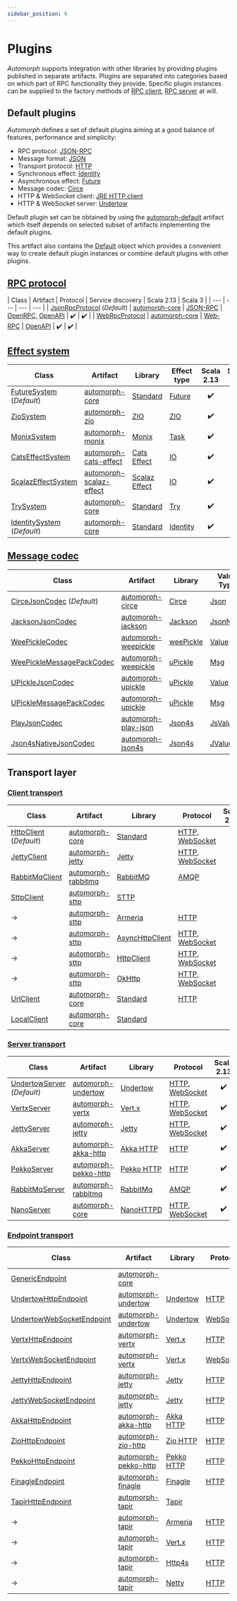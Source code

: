 ```yaml
---
sidebar_position: 6
---
```


# Plugins

*Automorph* supports integration with other libraries by providing plugins published in separate artifacts. Plugins
are separated into categories based on which part of RPC functionality they provide. Specific plugin instances can be
supplied to the factory methods of [RPC client](https://automorph.org/api/automorph/RpcClient.html),
[RPC server](https://automorph.org/api/automorph/RpcServer.html) at will.


## Default plugins

*Automorph* defines a set of default plugins aiming at a good balance of features, performance and simplicity:

- RPC protocol: [JSON-RPC](https://www.jsonrpc.org/specification)
- Message format: [JSON](https://www.json.org/)
- Transport protocol: [HTTP](https://en.wikipedia.org/wiki/HTTP)
- Synchronous effect: [Identity](https://scala-lang.org/api/3.x/scala/Predef$.html#identity-957)
- Asynchronous effect: [Future](https://scala-lang.org/api/3.x/scala/concurrent/Future.html)
- Message codec: [Circe](https://circe.github.io/circe)
- HTTP & WebSocket client: [JRE HTTP client](
https://docs.oracle.com/en/java/javase/11/docs/api/java.net.http/java/net/http/HttpClient.html)
- HTTP & WebSocket server: [Undertow](https://undertow.io/)

Default plugin set can be obtained by using the
[automorph-default](https://central.sonatype.com/artifact/org.automorph/automorph-default_3) artifact
which itself depends on selected subset of artifacts implementing the default plugins.

This artifact also contains the [Default](https://automorph.org/api/automorph/Default$.html) object
which provides a convenient way to create default plugin instances or combine default plugins with other plugins.


## [RPC protocol](https://automorph.org/api/automorph/spi/RpcProtocol.html)

| Class | Artifact | Protocol | Service discovery | Scala 2.13 | Scala 3 |
| --- | --- | --- | --- |
| [JsonRpcProtocol](https://automorph.org/api/automorph/protocol/JsonRpcProtocol.html) (*Default*) | [automorph-core](https://central.sonatype.com/artifact/org.automorph/automorph-core_3) | [JSON-RPC](https://www.jsonrpc.org/specification) | [OpenRPC](https://spec.open-rpc.org), [OpenAPI](https://www.openapis.org) | :heavy_check_mark: | :heavy_check_mark: |
| [WebRpcProtocol](https://automorph.org/api/automorph/protocol/WebRpcProtocol.html) | [automorph-core](https://central.sonatype.com/artifact/org.automorph/automorph-core_3) | [Web-RPC](Web-RPC) | [OpenAPI](https://www.openapis.org) | :heavy_check_mark: | :heavy_check_mark: |


## [Effect system](https://automorph.org/api/automorph/spi/EffectSystem.html)

| Class | Artifact | Library | Effect type | Scala 2.13 | Scala 3 |
| --- | --- | --- | --- | :---: | :---: |
| [FutureSystem](https://automorph.org/api/automorph/system/FutureSystem.html) (*Default*) | [automorph-core](https://central.sonatype.com/artifact/org.automorph/automorph-core_3) | [Standard](https://docs.scala-lang.org/overviews/core/futures.html) | [Future](https://scala-lang.org/api/3.x/scala/concurrent/Future.html) | :heavy_check_mark: | :heavy_check_mark: |
| [ZioSystem](https://automorph.org/api/automorph/system/ZioSystem.html) | [automorph-zio](https://central.sonatype.com/artifact/org.automorph/automorph-zio_3) | [ZIO](https://zio.dev) | [ZIO](https://javadoc.io/doc/dev.zio/zio_3/latest/zio.htmll#IO-0) | :heavy_check_mark: | :heavy_check_mark: |
| [MonixSystem](https://automorph.org/api/automorph/system/MonixSystem.html) | [automorph-monix](https://central.sonatype.com/artifact/org.automorph/automorph-monix_3) | [Monix](https://monix.io) | [Task](https://monix.io/api/current/monix/eval/Task.html) | :heavy_check_mark: | :heavy_check_mark: |
| [CatsEffectSystem](https://automorph.org/api/automorph/system/CatsEffectSystem.html) | [automorph-cats-effect](https://central.sonatype.com/artifact/org.automorph/automorph-cats-effect_3) | [Cats Effect](https://typelevel.org/cats-effect) | [IO](https://typelevel.org/cats-effect/api/3.x/cats/effect/IO.html) | :heavy_check_mark: | :heavy_check_mark: |
| [ScalazEffectSystem](https://automorph.org/api/automorph/system/ScalazEffectSystem.html) | [automorph-scalaz-effect](https://central.sonatype.com/artifact/org.automorph/automorph-scalaz-effect_3) | [Scalaz Effect](https://github.com/scalaz) | [IO](https://www.javadoc.io/doc/org.scalaz/scalaz_3/latest/scalaz/effect/IO.html) | :heavy_check_mark: | :heavy_check_mark: |
| [TrySystem](https://automorph.org/api/automorph/system/TrySystem.html) | [automorph-core](https://central.sonatype.com/artifact/org.automorph/automorph-core_3) | [Standard](https://docs.scala-lang.org/scala3/book/fp-functional-error-handling.html#option-isnt-the-only-solution) | [Try](https://www.scala-lang.org/files/archive/api/3.x/scala/util/Try.html) | :heavy_check_mark: | :heavy_check_mark: |
| [IdentitySystem](https://automorph.org/api/automorph/system/IdentitySystem.html) (*Default*) | [automorph-core](https://central.sonatype.com/artifact/org.automorph/automorph-core_3) | [Standard](https://docs.scala-lang.org/scala3/book/taste-functions.html) | [Identity](https://scala-lang.org/api/3.x/scala/Predef$.html#identity-957) | :heavy_check_mark: | :heavy_check_mark: |


## [Message codec](https://automorph.org/api/automorph/spi/MessageCodec.html)

| Class | Artifact | Library | Value Type | Codec | Scala 2.13 | Scala 3 |
| --- | --- | --- | --- | --- | :---: | :---: |
| [CirceJsonCodec](https://automorph.org/api/automorph/codec/json/CirceJsonCodec.html) (*Default*) | [automorph-circe](https://central.sonatype.com/artifact/org.automorph/automorph-circe_3) | [Circe](https://circe.github.io/circe) | [Json](https://circe.github.io/circe/api/io/circe/Json.html) | [JSON](https://www.json.org/) | :heavy_check_mark: | :heavy_check_mark: |
| [JacksonJsonCodec](https://automorph.org/api/automorph/codec/JacksonJsonCodec.html) | [automorph-jackson](https://central.sonatype.com/artifact/org.automorph/automorph-jackson_3) | [Jackson](https://github.com/FasterXML/jackson-module-scala) | [JsonNode](https://fasterxml.github.io/jackson-databind/javadoc/2.14/index.html?com/fasterxml/jackson/databind/JsonNode.html) | [JSON](https://www.json.org), [Smile](https://github.com/FasterXML/smile-format-specification), [CBOR](https://cbor.io) | :heavy_check_mark: | :heavy_check_mark: |
| [WeePickleCodec](https://automorph.org/api/automorph/codec/WeePickleCodec.html) | [automorph-weepickle](https://central.sonatype.com/artifact/org.automorph/automorph-weepickle_3) | [weePickle](https://github.com/rallyhealth/weePickle) | [Value](https://javadoc.io/doc/com.rallyhealth/weejson-v1_3/latest/com/rallyhealth/weejson/v1/Value.html) | [JSON](https://www.json.org), [Smile](https://github.com/FasterXML/smile-format-specification), [CBOR](https://cbor.io), [Ion](https://amazon-ion.github.io/ion-docs) | :heavy_check_mark: | :heavy_check_mark: |
| [WeePickleMessagePackCodec](https://automorph.org/api/automorph/codec/messagepack/WeePickleMessagePackCodec.html) | [automorph-weepickle](https://central.sonatype.com/artifact/org.automorph/automorph-weepickle_3) | [uPickle](https://github.com/rallyhealth/weePickle) | [Msg](https://javadoc.io/doc/com.rallyhealth/weepack-v1_3/latest/com/rallyhealth/weepack/v1/Msg.html) | [MessagePack](https://msgpack.org) | :heavy_check_mark: | :heavy_check_mark: |
| [UPickleJsonCodec](https://automorph.org/api/automorph/codec/json/UPickleJsonCodec.html) | [automorph-upickle](https://central.sonatype.com/artifact/org.automorph/automorph-upickle_3) | [uPickle](https://github.com/com-lihaoyi/upickle) | [Value](http://com-lihaoyi.github.io/upickle/#uJson) | [JSON](https://www.json.org/) | :heavy_check_mark: | :heavy_check_mark: |
| [UPickleMessagePackCodec](https://automorph.org/api/automorph/codec/messagepack/UPickleMessagePackCodec.html) | [automorph-upickle](https://central.sonatype.com/artifact/org.automorph/automorph-upickle_3) | [uPickle](https://github.com/com-lihaoyi/upickle) | [Msg](https://com-lihaoyi.github.io/upickle/#uPack) | [MessagePack](https://msgpack.org) | :heavy_check_mark: | :heavy_check_mark: |
| [PlayJsonCodec](https://automorph.org/api/automorph/codec/json/PlayJsonCodec.html) | [automorph-play-json](https://central.sonatype.com/artifact/org.automorph/automorph-play-json_3) | [Json4s](https://www.playframework.com/documentation/latest/ScalaJson) | [JsValue](https://www.playframework.com/documentation/latest/api/scala/play/api/libs/json/JsValue.html) | [JSON](https://www.json.org) | :heavy_check_mark: | |
| [Json4sNativeJsonCodec](https://automorph.org/api/automorph/codec/json/Json4sNativeJsonCodec.html) | [automorph-json4s](https://central.sonatype.com/artifact/org.automorph/automorph-json4s_3) | [Json4s](https://json4s.org) | [JValue](https://javadoc.io/doc/org.json4s/json4s-ast_2.13/latest/org/json4s/JValue.html) | [JSON](https://www.json.org) | :heavy_check_mark: | |


## Transport layer

### [Client transport](https://automorph.org/api/automorph/spi/ClientTransport.html)

| Class | Artifact | Library | Protocol | Scala 2.13 | Scala 3 |
| --- | --- | --- | --- | :---: | :---: |
| [HttpClient](https://automorph.org/api/automorph/transport/http/client/HttpClient.html) (*Default*) | [automorph-core](https://central.sonatype.com/artifact/org.automorph/automorph-core_3) | [Standard](https://openjdk.org/groups/net/httpclient/intro.html) | [HTTP](https://en.wikipedia.org/wiki/HTTP), [WebSocket](https://en.wikipedia.org/wiki/WebSocket) | :heavy_check_mark: | :heavy_check_mark: |
| [JettyClient](https://automorph.org/api/automorph/transport/http/client/JettyClient.html) | [automorph-jetty](https://central.sonatype.com/artifact/org.automorph/automorph-jetty_3) | [Jetty](https://www.eclipse.org/jetty/) | [HTTP](https://en.wikipedia.org/wiki/HTTP), [WebSocket](https://en.wikipedia.org/wiki/WebSocket) | :heavy_check_mark: | :heavy_check_mark: |
| [RabbitMqClient](https://automorph.org/api/automorph/transport/amqp/client/RabbitMqClient.html) | [automorph-rabbitmq](https://central.sonatype.com/artifact/org.automorph/automorph-rabbitmq_3) | [RabbitMQ](https://www.rabbitmq.com/java-client.html) | [AMQP](https://en.wikipedia.org/wiki/Advanced_Message_Queuing_Protocol) | :heavy_check_mark: | :heavy_check_mark: |
| [SttpClient](https://automorph.org/api/automorph/transport/http/client/SttpClient.html)| [automorph-sttp](https://central.sonatype.com/artifact/org.automorph/automorph-sttp_3) | [STTP](https://sttp.softwaremill.com/en/latest/) | | :heavy_check_mark: | :heavy_check_mark: |
| -> | [automorph-sttp](https://central.sonatype.com/artifact/org.automorph/automorph-sttp_3) | [Armeria](https://sttp.softwaremill.com/en/latest/backends/summary.html)| [HTTP](https://en.wikipedia.org/wiki/HTTP) | :heavy_check_mark: | :heavy_check_mark: |
| -> | [automorph-sttp](https://central.sonatype.com/artifact/org.automorph/automorph-sttp_3) | [AsyncHttpClient](https://sttp.softwaremill.com/en/latest/backends/summary.html)| [HTTP](https://en.wikipedia.org/wiki/HTTP), [WebSocket](https://en.wikipedia.org/wiki/WebSocket) | :heavy_check_mark: | :heavy_check_mark: |
| -> | [automorph-sttp](https://central.sonatype.com/artifact/org.automorph/automorph-sttp_3) | [HttpClient](https://sttp.softwaremill.com/en/latest/backends/summary.html)| [HTTP](https://en.wikipedia.org/wiki/HTTP), [WebSocket](https://en.wikipedia.org/wiki/WebSocket) | :heavy_check_mark: | :heavy_check_mark: |
| -> | [automorph-sttp](https://central.sonatype.com/artifact/org.automorph/automorph-sttp_3) | [OkHttp](https://sttp.softwaremill.com/en/latest/backends/summary.html)| [HTTP](https://en.wikipedia.org/wiki/HTTP), [WebSocket](https://en.wikipedia.org/wiki/WebSocket) | :heavy_check_mark: | :heavy_check_mark: |
| [UrlClient](https://automorph.org/api/automorph/transport/http/client/UrlClient.html) | [automorph-core](https://central.sonatype.com/artifact/org.automorph/automorph-core_3) | [Standard](https://docs.oracle.com/javase/8/docs/api/java/net/HttpURLConnection.html) | [HTTP](https://en.wikipedia.org/wiki/HTTP) | :heavy_check_mark: | :heavy_check_mark: |
| [LocalClient](https://automorph.org/api/automorph/transport/local/client/LocalClient.html) | [automorph-core](https://central.sonatype.com/artifact/org.automorph/automorph-core_3) | [Standard](https://docs.oracle.com/javase/8/docs/api/java/net/HttpURLConnection.html) |  | :heavy_check_mark: | :heavy_check_mark: |


### [Server transport](https://automorph.org/api/automorph/spi/ServerTransport.html)

| Class | Artifact | Library | Protocol | Scala 2.13 | Scala 3 |
| --- | --- | --- | --- | :---: | :---: |
| [UndertowServer](https://automorph.org/api/automorph/transport/http/server/UndertowServer.html) (*Default*) | [automorph-undertow](https://central.sonatype.com/artifact/org.automorph/automorph-undertow_3) | [Undertow](https://undertow.io/) | [HTTP](https://en.wikipedia.org/wiki/HTTP), [WebSocket](https://en.wikipedia.org/wiki/WebSocket) | :heavy_check_mark: | :heavy_check_mark: |
| [VertxServer](https://automorph.org/api/automorph/transport/http/server/VertxServer.html) | [automorph-vertx](https://central.sonatype.com/artifact/org.automorph/automorph-vertx_3) | [Vert.x](https://vertx.io/) | [HTTP](https://en.wikipedia.org/wiki/HTTP), [WebSocket](https://en.wikipedia.org/wiki/WebSocket) | :heavy_check_mark: | :heavy_check_mark: |
| [JettyServer](https://automorph.org/api/automorph/transport/http/server/JettyServer.html) | [automorph-jetty](https://central.sonatype.com/artifact/org.automorph/automorph-jetty_3) | [Jetty](https://www.eclipse.org/jetty/) | [HTTP](https://en.wikipedia.org/wiki/HTTP), [WebSocket](https://en.wikipedia.org/wiki/WebSocket) | :heavy_check_mark: | :heavy_check_mark: |
| [AkkaServer](https://automorph.org/api/automorph/transport/http/server/AkkaServer.html) | [automorph-akka-http](https://central.sonatype.com/artifact/org.automorph/automorph-akka-http_3) | [Akka HTTP](https://doc.akka.io/docs/akka-http/current/) | [HTTP](https://en.wikipedia.org/wiki/HTTP) | :heavy_check_mark: | :heavy_check_mark: |
| [PekkoServer](https://automorph.org/api/automorph/transport/http/server/PekkoServer.html) | [automorph-pekko-http](https://central.sonatype.com/artifact/org.automorph/automorph-pekko-http_3) | [Pekko HTTP](https://pekko.apache.org) | [HTTP](https://en.wikipedia.org/wiki/HTTP) | :heavy_check_mark: | :heavy_check_mark: |
| [RabbitMqServer](https://automorph.org/api/automorph/transport/amqp/server/RabbitMqServer.html) | [automorph-rabbitmq](https://central.sonatype.com/artifact/org.automorph/automorph-rabbitmq_3) | [RabbitMq](https://www.rabbitmq.com/java-client.html) | [AMQP](https://en.wikipedia.org/wiki/Advanced_Message_Queuing_Protocol) | :heavy_check_mark: | :heavy_check_mark: |
| [NanoServer](https://automorph.org/api/automorph/transport/http/server/NanoServer.html) | [automorph-core](https://central.sonatype.com/artifact/org.automorph/automorph-core_3) | [NanoHTTPD](https://github.com/NanoHttpd/nanohttpd) | [HTTP](https://en.wikipedia.org/wiki/HTTP), [WebSocket](https://en.wikipedia.org/wiki/WebSocket) | :heavy_check_mark: | :heavy_check_mark: |


### [Endpoint transport](https://automorph.org/api/automorph/spi/ServerTransport.html)

| Class | Artifact | Library | Protocol | Scala 2.13 | Scala 3 |
| --- | --- | --- | --- | :---: | :---: |
| [GenericEndpoint](https://automorph.org/api/automorph/transport/generic/endpoint/GenericEndpoint.html) | [automorph-core](https://central.sonatype.com/artifact/org.automorph/automorph-core_3) |  |  | :heavy_check_mark: | :heavy_check_mark: |
| [UndertowHttpEndpoint](https://automorph.org/api/automorph/transport/http/endpoint/UndertowHttpEndpoint.html) | [automorph-undertow](https://central.sonatype.com/artifact/org.automorph/automorph-undertow_3) | [Undertow](https://undertow.io/) | [HTTP](https://en.wikipedia.org/wiki/HTTP) | :heavy_check_mark: | :heavy_check_mark: |
| [UndertowWebSocketEndpoint](https://automorph.org/api/automorph/transport/websocket/endpoint/UndertowWebSocketEndpoint.html) | [automorph-undertow](https://central.sonatype.com/artifact/org.automorph/automorph-undertow_3) | [Undertow](https://undertow.io/) | [WebSocket](https://en.wikipedia.org/wiki/WebSocket) | :heavy_check_mark: | :heavy_check_mark: |
| [VertxHttpEndpoint](https://automorph.org/api/automorph/transport/http/endpoint/VertxHttpEndpoint.html) | [automorph-vertx](https://central.sonatype.com/artifact/org.automorph/automorph-vertx_3) | [Vert.x](https://vertx.io/) | [HTTP](https://en.wikipedia.org/wiki/HTTP) | :heavy_check_mark: | :heavy_check_mark: |
| [VertxWebSocketEndpoint](https://automorph.org/api/automorph/transport/websocket/endpoint/VertxWebSocketEndpoint.html) | [automorph-vertx](https://central.sonatype.com/artifact/org.automorph/automorph-vertx_3) | [Vert.x](https://vertx.io/) | [WebSocket](https://en.wikipedia.org/wiki/WebSocket) | :heavy_check_mark: | :heavy_check_mark: |
| [JettyHttpEndpoint](https://automorph.org/api/automorph/transport/http/endpoint/JettyHttpEndpoint.html) | [automorph-jetty](https://central.sonatype.com/artifact/org.automorph/automorph-jetty_3) | [Jetty](https://www.eclipse.org/jetty/) | [HTTP](https://en.wikipedia.org/wiki/HTTP) | :heavy_check_mark: | :heavy_check_mark: |
| [JettyWebSocketEndpoint](https://automorph.org/api/automorph/transport/http/endpoint/JettyWebSocketEndpoint.html) | [automorph-jetty](https://central.sonatype.com/artifact/org.automorph/automorph-jetty_3) | [Jetty](https://www.eclipse.org/jetty/) | [HTTP](https://en.wikipedia.org/wiki/WebSocket) | :heavy_check_mark: | :heavy_check_mark: |
| [AkkaHttpEndpoint](https://automorph.org/api/automorph/transport/http/endpoint/AkkaHttpEndpoint.html) | [automorph-akka-http](https://central.sonatype.com/artifact/org.automorph/automorph-akka-http_3) | [Akka HTTP](https://doc.akka.io/docs/akka-http/current/) | [HTTP](https://en.wikipedia.org/wiki/HTTP) | :heavy_check_mark: | :heavy_check_mark: |
| [ZioHttpEndpoint](https://automorph.org/api/automorph/transport/http/endpoint/ZioHttpEndpoint.html) | [automorph-zio-http](https://central.sonatype.com/artifact/org.automorph/automorph-zio-http_3) | [Zio HTTP](https://zio.dev/zio-http) | [HTTP](https://en.wikipedia.org/wiki/HTTP) | :heavy_check_mark: | :heavy_check_mark: |
| [PekkoHttpEndpoint](https://automorph.org/api/automorph/transport/http/endpoint/PekkoHttpEndpoint.html) | [automorph-pekko-http](https://central.sonatype.com/artifact/org.automorph/automorph-pekko-http_3) | [Pekko HTTP](https://pekko.apache.org) | [HTTP](https://en.wikipedia.org/wiki/HTTP) | :heavy_check_mark: | :heavy_check_mark: |
| [FinagleEndpoint](https://automorph.org/api/automorph/transport/http/endpoint/FinagleHttpEndpoint.html) | [automorph-finagle](https://central.sonatype.com/artifact/org.automorph/automorph-finagle_3) | [Finagle](https://twitter.github.io/finagle/) | [HTTP](https://en.wikipedia.org/wiki/HTTP) | :heavy_check_mark: | :heavy_check_mark: |
| [TapirHttpEndpoint](https://automorph.org/api/automorph/transport/http/endpoint/TapirHttpEndpoint.html) | [automorph-tapir](https://central.sonatype.com/artifact/org.automorph/automorph-tapir_3) | [Tapir](https://tapir.softwaremill.com/) | | :heavy_check_mark: | :heavy_check_mark: |
| -> | [automorph-tapir](https://central.sonatype.com/artifact/org.automorph/automorph-tapir_3) | [Armeria](https://tapir.softwaremill.com/en/latest/server/armeria.html)| [HTTP](https://en.wikipedia.org/wiki/HTTP) | :heavy_check_mark: | :heavy_check_mark: |
| -> | [automorph-tapir](https://central.sonatype.com/artifact/org.automorph/automorph-tapir_3) | [Vert.x](https://tapir.softwaremill.com/en/latest/server/vertx.html)| [HTTP](https://en.wikipedia.org/wiki/HTTP) | :heavy_check_mark: | :heavy_check_mark: |
| -> | [automorph-tapir](https://central.sonatype.com/artifact/org.automorph/automorph-tapir_3) | [Http4s](https://tapir.softwaremill.com/en/latest/server/http4s.html)| [HTTP](https://en.wikipedia.org/wiki/HTTP) | :heavy_check_mark: | :heavy_check_mark: |
| -> | [automorph-tapir](https://central.sonatype.com/artifact/org.automorph/automorph-tapir_3) | [Netty](https://tapir.softwaremill.com/en/latest/server/netty.html)| [HTTP](https://en.wikipedia.org/wiki/HTTP) | :heavy_check_mark: | :heavy_check_mark: |

